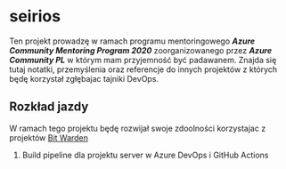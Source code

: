 # seirios

Ten projekt prowadzę w ramach programu mentoringowego ***Azure  Community Mentoring Program 2020*** zoorganizowanego przez  ***Azure Community PL*** w którym mam przyjemność być padawanem. Znajda się tutaj notatki, przemyślenia oraz referencje do innych projektów z których będę korzystał zgłębajac tajniki DevOps.

## Rozkład jazdy

W ramach tego projektu będę rozwijał swoje zdoolności korzystajac z projektów [Bit Warden](https://github.com/bitwarden)

1. Build pipeline dla projektu server w Azure DevOps i GitHub Actions
